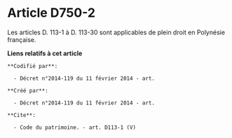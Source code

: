 # Article D750-2

Les articles D. 113-1 à D. 113-30 sont applicables de plein droit en Polynésie française.

**Liens relatifs à cet article**

	**Codifié par**:

	  - Décret n°2014-119 du 11 février 2014 - art.

	**Créé par**:

	  - Décret n°2014-119 du 11 février 2014 - art.

	**Cite**:

	  - Code du patrimoine. - art. D113-1 (V)
